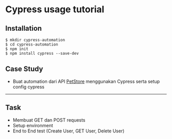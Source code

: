 # Cypress usage tutorial

## Installation
```
$ mkdir cypress-automation
$ cd cypress-automation
$ npm init
$ npm install cypress --save-dev
```

## Case Study
* Buat automation dari API [PetStore](https://petstore.swagger.io/) menggunakan Cypress serta setup config cypress

---
## Task
* Membuat GET dan POST requests
* Setup environment 
* End to End test (Create User, GET User, Delete User)
